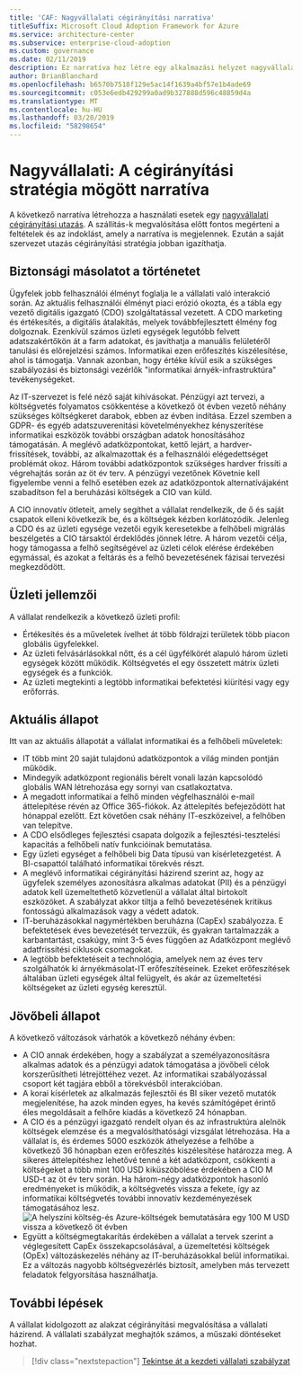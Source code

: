 ```yaml
---
title: 'CAF: Nagyvállalati cégirányítási narratíva'
titleSuffix: Microsoft Cloud Adoption Framework for Azure
ms.service: architecture-center
ms.subservice: enterprise-cloud-adoption
ms.custom: governance
ms.date: 02/11/2019
description: Ez narratíva hoz létre egy alkalmazási helyzet nagyvállalati cégirányítási útra.
author: BrianBlanchard
ms.openlocfilehash: b6570b7518f129e5ac14f1639a4bf57e1b4ade69
ms.sourcegitcommit: c053e6edb429299a0ad9b327888d596c48859d4a
ms.translationtype: MT
ms.contentlocale: hu-HU
ms.lasthandoff: 03/20/2019
ms.locfileid: "58298654"
---
```

# <a name="large-enterprise-the-narrative-behind-the-governance-strategy"></a>Nagyvállalati: A cégirányítási stratégia mögött narratíva

A következő narratíva létrehozza a használati esetek egy [nagyvállalati cégirányítási utazás](./overview.md). A szállítás-k megvalósítása előtt fontos megérteni a feltételek és az indoklást, amely a narratíva is megjelennek. Ezután a saját szervezet utazás cégirányítási stratégia jobban igazíthatja.

## <a name="back-story"></a>Biztonsági másolatot a történetet

Ügyfelek jobb felhasználói élményt foglalja le a vállalati való interakció során. Az aktuális felhasználói élményt piaci erózió okozta, és a tábla egy vezető digitális igazgató (CDO) szolgáltatással vezetett. A CDO marketing és értékesítés, a digitális átalakítás, melyek továbbfejlesztett élmény fog dolgoznak. Ezenkívül számos üzleti egységek legutóbb felvett adatszakértőkön át a farm adatokat, és javíthatja a manuális felületéről tanulási és előrejelzési számos. Informatikai ezen erőfeszítés kiszélesítése, ahol is támogatja. Vannak azonban, hogy értéke kívül esik a szükséges szabályozási és biztonsági vezérlők "informatikai árnyék-infrastruktúra" tevékenységeket.

Az IT-szervezet is felé néző saját kihívásokat. Pénzügyi azt tervezi, a költségvetés folyamatos csökkentése a következő öt évben vezető néhány szükséges költségkeret darabok, ebben az évben indítása. Ezzel szemben a GDPR- és egyéb adatszuverenitási követelményekhez kényszerítése informatikai eszközök további országban adatok honosításához támogatásán. A meglévő adatközpontokat, kettő lejárt, a hardver-frissítések, további, az alkalmazottak és a felhasználói elégedettséget problémát okoz. Három további adatközpontok szükséges hardver frissíti a végrehajtás során az öt év terv. A pénzügyi vezetőnek Követnie kell figyelembe venni a felhő esetében ezek az adatközpontok alternatívájaként szabadítson fel a beruházási költségek a CIO van küld.

A CIO innovatív ötleteit, amely segíthet a vállalat rendelkezik, de ő és saját csapatok elleni következik be, és a költségek kézben korlátozódik. Jelenleg a CDO és az üzleti egysége vezetői egyik keresetekbe a felhőbeli migrálás beszélgetés a CIO társaktól érdeklődés jönnek létre. A három vezetői célja, hogy támogassa a felhő segítségével az üzleti célok elérése érdekében egymással, és azokat a feltárás és a felhő bevezetésének fázisai tervezési megkezdődött.

## <a name="business-characteristics"></a>Üzleti jellemzői

A vállalat rendelkezik a következő üzleti profil:

- Értékesítés és a műveletek ívelhet át több földrajzi területek több piacon globális ügyfelekkel.
- Az üzleti felvásárlásokkal nőtt, és a cél ügyfélkörét alapuló három üzleti egységek között működik. Költségvetés el egy összetett mátrix üzleti egységek és a funkciók.
- Az üzleti megtekinti a legtöbb informatikai befektetési kiürítési vagy egy erőforrás.

## <a name="current-state"></a>Aktuális állapot

Itt van az aktuális állapotát a vállalat informatikai és a felhőbeli műveletek:

- IT több mint 20 saját tulajdonú adatközpontok a világ minden pontján működik.
- Mindegyik adatközpont regionális bérelt vonali lazán kapcsolódó globális WAN létrehozása egy sornyi van csatlakoztatva.
- A megadott informatikai a felhő minden végfelhasználói e-mail áttelepítése révén az Office 365-fiókok. Az áttelepítés befejeződött hat hónappal ezelőtt. Ezt követően csak néhány IT-eszközeivel, a felhőben van telepítve.
- A CDO elsődleges fejlesztési csapata dolgozik a fejlesztési-tesztelési kapacitás a felhőbeli natív funkcióinak bemutatása.
- Egy üzleti egységet a felhőbeli big Data típusú van kísérletezgetést. A BI-csapattól található informatikai törekvés részt.
- A meglévő informatikai cégirányítási házirend szerint az, hogy az ügyfelek személyes azonosításra alkalmas adatokat (PII) és a pénzügyi adatok kell üzemeltethető közvetlenül a vállalat által birtokolt eszközöket. A szabályzat akkor tiltja a felhő bevezetésének kritikus fontosságú alkalmazások vagy a védett adatok.
- IT-beruházásokkal nagymértékben beruházna (CapEx) szabályozza. E befektetések éves bevezetését tervezzük, és gyakran tartalmazzák a karbantartást, csakúgy, mint 3-5 éves függően az Adatközpont meglévő adatfrissítési ciklusok csomagokat.
- A legtöbb befektetéseit a technológia, amelyek nem az éves terv szolgálhatók ki árnyékmásolat-IT erőfeszítéseinek. Ezeket erőfeszítések általában üzleti egységek által felügyelt, és akár az üzemeltetési költségeket az üzleti egység keresztül.

## <a name="future-state"></a>Jövőbeli állapot

A következő változások várhatók a következő néhány évben:

- A CIO annak érdekében, hogy a szabályzat a személyazonosításra alkalmas adatok és a pénzügyi adatok támogatása a jövőbeli célok korszerűsítheti létrejöttéhez vezet. Az informatikai szabályozással csoport két tagjára ebből a törekvésből interakcióban.
- A korai kísérletek az alkalmazás fejlesztői és BI siker vezető mutatók megjelenítése, ha azok minden egyes, ha kevés számítógépet érintő éles megoldásait a felhőre kiadás a következő 24 hónapban.
- A CIO és a pénzügyi igazgató rendelt olyan és az infrastruktúra alelnök költségek elemzése és a megvalósíthatósági vizsgálat létrehozása. Ha a vállalat is, és érdemes 5000 eszközök áthelyezése a felhőbe a következő 36 hónapban ezen erőfeszítés kiszélesítése határozza meg. A sikeres áttelepítéshez lehetővé tenné a két adatközpont, csökkenti a költségeket a több mint 100 USD kiküszöbölése érdekében a CIO M USD-t az öt év terv során. Ha három-négy adatközpontok hasonló eredményeket is működik, a költségvetés vissza a fekete, így az informatikai költségvetés további innovatív kezdeményezések támogatásához lesz.
    ![A helyszíni költség-és Azure-költségek bemutatására egy 100 M USD vissza a következő öt évben](../../../_images/governance/calculator-enterprise.png)
- Együtt a költségmegtakarítás érdekében a vállalat a tervek szerint a véglegesített CapEx összekapcsolásával, a üzemeltetési költségek (OpEx) változáskezelés néhány az IT-beruházásokkal belül informatikai. Ez a változás nagyobb költségvezérlés biztosít, amelyben más tervezett feladatok felgyorsítása használhatja.

## <a name="next-steps"></a>További lépések

A vállalat kidolgozott az alakzat cégirányítási megvalósítása a vállalati házirend. A vállalati szabályzat meghajtók számos, a műszaki döntéseket hozhat.

> [!div class="nextstepaction"]
> [Tekintse át a kezdeti vállalati szabályzat](./initial-corporate-policy.md)
